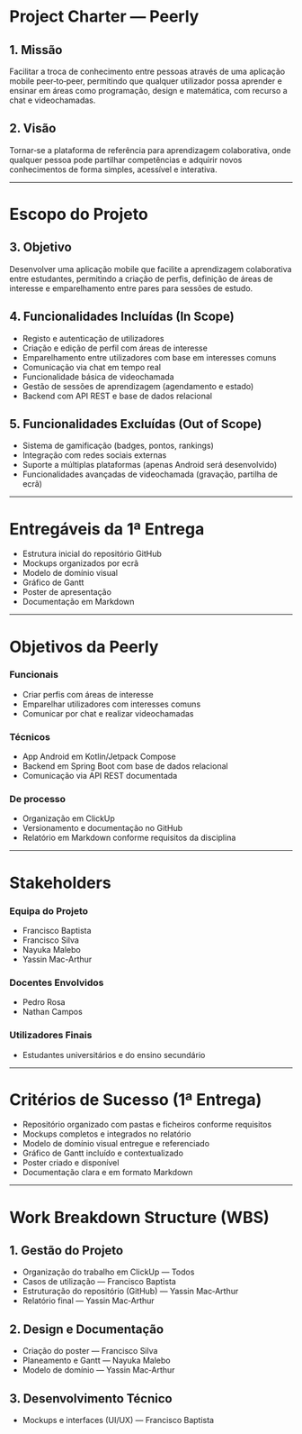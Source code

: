 # Project Charter — Peerly

## 1. Missão
Facilitar a troca de conhecimento entre pessoas através de uma aplicação mobile peer‑to‑peer, permitindo que qualquer utilizador possa aprender e ensinar em áreas como programação, design e matemática, com recurso a chat e videochamadas.

## 2. Visão
Tornar‑se a plataforma de referência para aprendizagem colaborativa, onde qualquer pessoa pode partilhar competências e adquirir novos conhecimentos de forma simples, acessível e interativa.

---

# Escopo do Projeto

## 3. Objetivo
Desenvolver uma aplicação mobile que facilite a aprendizagem colaborativa entre estudantes, permitindo a criação de perfis, definição de áreas de interesse e emparelhamento entre pares para sessões de estudo.

## 4. Funcionalidades Incluídas (In Scope)
- Registo e autenticação de utilizadores  
- Criação e edição de perfil com áreas de interesse  
- Emparelhamento entre utilizadores com base em interesses comuns  
- Comunicação via chat em tempo real  
- Funcionalidade básica de videochamada  
- Gestão de sessões de aprendizagem (agendamento e estado)  
- Backend com API REST e base de dados relacional  

## 5. Funcionalidades Excluídas (Out of Scope)
- Sistema de gamificação (badges, pontos, rankings)  
- Integração com redes sociais externas  
- Suporte a múltiplas plataformas (apenas Android será desenvolvido)  
- Funcionalidades avançadas de videochamada (gravação, partilha de ecrã)  

---

# Entregáveis da 1ª Entrega
- Estrutura inicial do repositório GitHub  
- Mockups organizados por ecrã  
- Modelo de domínio visual  
- Gráfico de Gantt  
- Poster de apresentação  
- Documentação em Markdown  

---

# Objetivos da Peerly

### Funcionais
- Criar perfis com áreas de interesse  
- Emparelhar utilizadores com interesses comuns  
- Comunicar por chat e realizar videochamadas  

### Técnicos
- App Android em Kotlin/Jetpack Compose  
- Backend em Spring Boot com base de dados relacional  
- Comunicação via API REST documentada  

### De processo
- Organização em ClickUp  
- Versionamento e documentação no GitHub  
- Relatório em Markdown conforme requisitos da disciplina  

---

# Stakeholders

### Equipa do Projeto
- Francisco Baptista
- Francisco Silva
- Nayuka Malebo
- Yassin Mac-Arthur

### Docentes Envolvidos
- Pedro Rosa  
- Nathan Campos  

### Utilizadores Finais
- Estudantes universitários e do ensino secundário  

---

# Critérios de Sucesso (1ª Entrega)
- Repositório organizado com pastas e ficheiros conforme requisitos  
- Mockups completos e integrados no relatório  
- Modelo de domínio visual entregue e referenciado  
- Gráfico de Gantt incluído e contextualizado  
- Poster criado e disponível  
- Documentação clara e em formato Markdown  

---

# Work Breakdown Structure (WBS)

## 1. Gestão do Projeto
- Organização do trabalho em ClickUp — Todos  
- Casos de utilização — Francisco Baptista  
- Estruturação do repositório (GitHub) — Yassin Mac‑Arthur  
- Relatório final — Yassin Mac‑Arthur  

## 2. Design e Documentação
- Criação do poster — Francisco Silva  
- Planeamento e Gantt — Nayuka Malebo  
- Modelo de domínio — Yassin Mac‑Arthur  

## 3. Desenvolvimento Técnico
- Mockups e interfaces (UI/UX) — Francisco Baptista  


